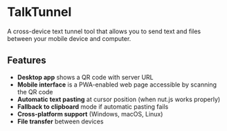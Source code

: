 # TalkTunnel

A cross-device text tunnel tool that allows you to send text and files between your mobile device and computer.

## Features

- **Desktop app** shows a QR code with server URL 
- **Mobile interface** is a PWA-enabled web page accessible by scanning the QR code
- **Automatic text pasting** at cursor position (when nut.js works properly)
- **Fallback to clipboard** mode if automatic pasting fails
- **Cross-platform support** (Windows, macOS, Linux)
- **File transfer** between devices
